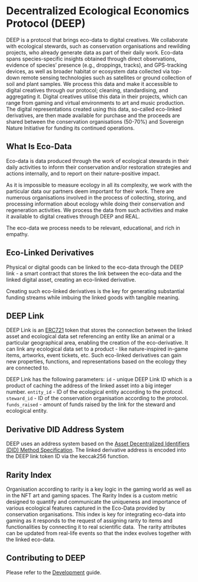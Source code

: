 # Decentralized Ecological Economics Protocol (DEEP)

DEEP is a protocol that brings eco-data to digital creatives. We collaborate with ecological stewards, such as conservation organisations and rewilding projects, who already generate data as part of their daily work. Eco-data spans species-specific insights obtained through direct observations, evidence of species’ presence (e.g., droppings, tracks), and GPS-tracking devices, as well as broader habitat or ecosystem data collected via top-down remote sensing technologies such as satellites or ground collection of soil and plant samples. We process this data and make it accessible to digital creatives through our protocol; cleaning, standardising, and aggregating it. Digital creatives utilise this data in their projects, which can range from gaming and virtual environments to art and music production. The digital representations created using this data, so-called eco-linked derivatives, are then made available for purchase and the proceeds are shared between the conservation organisations (50-70%) and Sovereign Nature Initiative for funding its continued operations.

## What Is Eco-Data

Eco-data is data produced through the work of ecological stewards in their daily activities to inform their conservation and/or restoration strategies and actions internally, and to report on their nature-positive impact.

As it is impossible to measure ecology in all its complexity, we work with the particular data our partners deem important for their work. There are numerous organisations involved in the process of collecting, storing, and processing information about ecology while doing their conservation and regeneration activities. We process the data from such activities and make it available to digital creatives through DEEP and REAL.

The eco-data we process needs to be relevant, educational, and rich in empathy.

## Eco-Linked Derivatives

Physical or digital goods can be linked to the eco-data through the DEEP link - a smart contract that stores the link between the eco-data and the linked digital asset, creating an eco-linked derivative.

Creating such eco-linked derivatives is the key for generating substantial funding streams while imbuing the linked goods with tangible meaning.

## DEEP Link

DEEP Link is an [ERC721](https://ethereum.org/en/developers/docs/standards/tokens/erc-721/) token that stores the connection between the linked asset and ecological data set referencing an entity like an animal or a particular geographical area, enabling the creation of the eco-derivative. It can link any ecological data set to a product - like nature-inspired in-game items, artworks, event tickets, etc. Such eco-linked derivatives can gain new properties, functions, and representations based on the ecology they are connected to.

DEEP Link has the following parameters:
`id` - unique DEEP Link ID which is a product of caching the address of the linked asset into a big integer number.
`entity_id` - ID of the ecological entity according to the protocol.
`steward_id` - ID of the conservation organisation according to the protocol.
`funds_raised` - amount of funds raised by the link for the steward and ecological entity.

## Derivative DID Address System

DEEP uses an address system based on the [Asset Decentralized Identifiers (DID) Method Specification](https://github.com/KILTprotocol/spec-asset-did). The linked derivative address is encoded into the DEEP link token ID via the keccak256 function.

## Rarity Index

Organisation according to rarity is a key logic in the gaming world as well as in the NFT art and gaming spaces. The Rarity Index is a custom metric designed to quantify and communicate the uniqueness and importance of various ecological features captured in the Eco-Data provided by conservation organisations. This index is key for integrating eco-data into gaming as it responds to the request of assigning rarity to items and functionalities by connecting it to real scientific data.  The rarity attributes can be updated from real-life events so that the index evolves together with the linked eco-data.

## Contributing to DEEP

Please refer to the [Development](development.md) guide.

